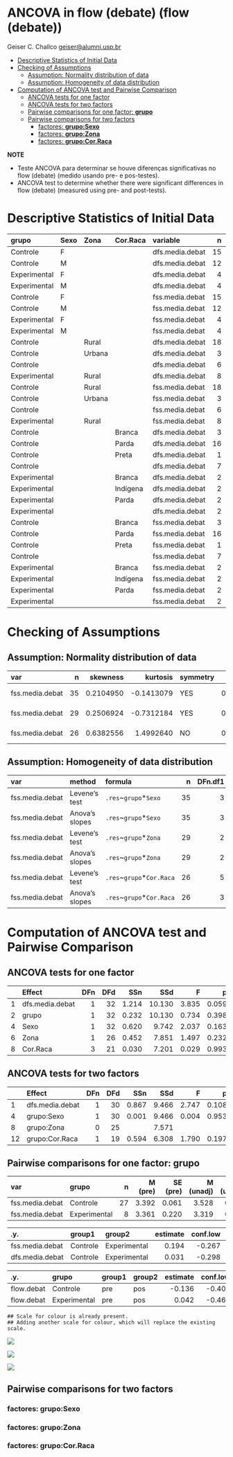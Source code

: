 ANCOVA in flow (debate) (flow (debate))
================
Geiser C. Challco <geiser@alumni.usp.br>

- [Descriptive Statistics of Initial
  Data](#descriptive-statistics-of-initial-data)
- [Checking of Assumptions](#checking-of-assumptions)
  - [Assumption: Normality distribution of
    data](#assumption-normality-distribution-of-data)
  - [Assumption: Homogeneity of data
    distribution](#assumption-homogeneity-of-data-distribution)
- [Computation of ANCOVA test and Pairwise
  Comparison](#computation-of-ancova-test-and-pairwise-comparison)
  - [ANCOVA tests for one factor](#ancova-tests-for-one-factor)
  - [ANCOVA tests for two factors](#ancova-tests-for-two-factors)
  - [Pairwise comparisons for one factor:
    **grupo**](#pairwise-comparisons-for-one-factor-grupo)
  - [Pairwise comparisons for two
    factors](#pairwise-comparisons-for-two-factors)
    - [factores: **grupo:Sexo**](#factores-gruposexo)
    - [factores: **grupo:Zona**](#factores-grupozona)
    - [factores: **grupo:Cor.Raca**](#factores-grupocorraca)

**NOTE**

- Teste ANCOVA para determinar se houve diferenças significativas no
  flow (debate) (medido usando pre- e pos-testes).
- ANCOVA test to determine whether there were significant differences in
  flow (debate) (measured using pre- and post-tests).

# Descriptive Statistics of Initial Data

| grupo        | Sexo | Zona   | Cor.Raca | variable        |   n |  mean | median |   min |   max |    sd |    se |    ci |   iqr |
|:-------------|:-----|:-------|:---------|:----------------|----:|------:|-------:|------:|------:|------:|------:|------:|------:|
| Controle     | F    |        |          | dfs.media.debat |  15 | 3.348 |  3.333 | 2.889 | 4.111 | 0.308 | 0.080 | 0.171 | 0.444 |
| Controle     | M    |        |          | dfs.media.debat |  12 | 3.447 |  3.333 | 3.000 | 4.222 | 0.333 | 0.096 | 0.212 | 0.444 |
| Experimental | F    |        |          | dfs.media.debat |   4 | 3.222 |  3.333 | 2.556 | 3.667 | 0.505 | 0.253 | 0.804 | 0.611 |
| Experimental | M    |        |          | dfs.media.debat |   4 | 3.500 |  3.333 | 2.778 | 4.556 | 0.772 | 0.386 | 1.229 | 0.778 |
| Controle     | F    |        |          | fss.media.debat |  15 | 3.388 |  3.375 | 2.444 | 4.444 | 0.552 | 0.143 | 0.306 | 0.444 |
| Controle     | M    |        |          | fss.media.debat |  12 | 3.704 |  3.611 | 2.889 | 5.000 | 0.592 | 0.171 | 0.376 | 0.528 |
| Experimental | F    |        |          | fss.media.debat |   4 | 3.111 |  3.222 | 2.444 | 3.556 | 0.544 | 0.272 | 0.866 | 0.778 |
| Experimental | M    |        |          | fss.media.debat |   4 | 3.528 |  3.778 | 2.556 | 4.000 | 0.663 | 0.331 | 1.055 | 0.528 |
| Controle     |      | Rural  |          | dfs.media.debat |  18 | 3.329 |  3.236 | 2.889 | 4.111 | 0.310 | 0.073 | 0.154 | 0.417 |
| Controle     |      | Urbana |          | dfs.media.debat |   3 | 3.370 |  3.333 | 3.222 | 3.556 | 0.170 | 0.098 | 0.422 | 0.167 |
| Controle     |      |        |          | dfs.media.debat |   6 | 3.593 |  3.556 | 3.222 | 4.222 | 0.349 | 0.142 | 0.366 | 0.250 |
| Experimental |      | Rural  |          | dfs.media.debat |   8 | 3.361 |  3.333 | 2.556 | 4.556 | 0.622 | 0.220 | 0.520 | 0.556 |
| Controle     |      | Rural  |          | fss.media.debat |  18 | 3.531 |  3.556 | 2.778 | 4.444 | 0.475 | 0.112 | 0.236 | 0.639 |
| Controle     |      | Urbana |          | fss.media.debat |   3 | 3.889 |  3.556 | 3.111 | 5.000 | 0.988 | 0.570 | 2.453 | 0.944 |
| Controle     |      |        |          | fss.media.debat |   6 | 3.340 |  3.465 | 2.444 | 4.333 | 0.692 | 0.283 | 0.727 | 0.795 |
| Experimental |      | Rural  |          | fss.media.debat |   8 | 3.319 |  3.556 | 2.444 | 4.000 | 0.604 | 0.214 | 0.505 | 0.917 |
| Controle     |      |        | Branca   | dfs.media.debat |   3 | 3.444 |  3.444 | 3.333 | 3.556 | 0.111 | 0.064 | 0.276 | 0.111 |
| Controle     |      |        | Parda    | dfs.media.debat |  16 | 3.425 |  3.292 | 2.889 | 4.222 | 0.380 | 0.095 | 0.203 | 0.389 |
| Controle     |      |        | Preta    | dfs.media.debat |   1 | 3.222 |  3.222 | 3.222 | 3.222 |       |       |       | 0.000 |
| Controle     |      |        |          | dfs.media.debat |   7 | 3.317 |  3.333 | 3.000 | 3.667 | 0.235 | 0.089 | 0.217 | 0.278 |
| Experimental |      |        | Branca   | dfs.media.debat |   2 | 3.556 |  3.556 | 3.556 | 3.556 | 0.000 | 0.000 | 0.000 | 0.000 |
| Experimental |      |        | Indígena | dfs.media.debat |   2 | 3.111 |  3.111 | 2.556 | 3.667 | 0.786 | 0.556 | 7.059 | 0.556 |
| Experimental |      |        | Parda    | dfs.media.debat |   2 | 3.833 |  3.833 | 3.111 | 4.556 | 1.021 | 0.722 | 9.177 | 0.722 |
| Experimental |      |        |          | dfs.media.debat |   2 | 2.944 |  2.944 | 2.778 | 3.111 | 0.236 | 0.167 | 2.118 | 0.167 |
| Controle     |      |        | Branca   | fss.media.debat |   3 | 3.444 |  3.556 | 3.222 | 3.556 | 0.192 | 0.111 | 0.478 | 0.167 |
| Controle     |      |        | Parda    | fss.media.debat |  16 | 3.562 |  3.556 | 2.667 | 5.000 | 0.678 | 0.170 | 0.361 | 1.056 |
| Controle     |      |        | Preta    | fss.media.debat |   1 | 3.444 |  3.444 | 3.444 | 3.444 |       |       |       | 0.000 |
| Controle     |      |        |          | fss.media.debat |   7 | 3.498 |  3.556 | 2.444 | 4.111 | 0.542 | 0.205 | 0.501 | 0.479 |
| Experimental |      |        | Branca   | fss.media.debat |   2 | 3.722 |  3.722 | 3.556 | 3.889 | 0.236 | 0.167 | 2.118 | 0.167 |
| Experimental |      |        | Indígena | fss.media.debat |   2 | 3.222 |  3.222 | 2.889 | 3.556 | 0.471 | 0.333 | 4.235 | 0.333 |
| Experimental |      |        | Parda    | fss.media.debat |   2 | 3.111 |  3.111 | 2.556 | 3.667 | 0.786 | 0.556 | 7.059 | 0.556 |
| Experimental |      |        |          | fss.media.debat |   2 | 3.222 |  3.222 | 2.444 | 4.000 | 1.100 | 0.778 | 9.883 | 0.778 |

# Checking of Assumptions

## Assumption: Normality distribution of data

| var             |   n |  skewness |   kurtosis | symmetry | statistic | method       |         p | p.signif | normality |
|:----------------|----:|----------:|-----------:|:---------|----------:|:-------------|----------:|:---------|:----------|
| fss.media.debat |  35 | 0.2104950 | -0.1413079 | YES      | 0.9732670 | Shapiro-Wilk | 0.5390099 | ns       | YES       |
| fss.media.debat |  29 | 0.2506924 | -0.7312184 | YES      | 0.9676431 | Shapiro-Wilk | 0.4976628 | ns       | YES       |
| fss.media.debat |  26 | 0.6382556 |  1.4992640 | NO       | 0.9217546 | Shapiro-Wilk | 0.0494359 | \*       | NO        |

## Assumption: Homogeneity of data distribution

| var             | method         | formula                    |   n | DFn.df1 | DFd.df2 | statistic |         p | p.signif |
|:----------------|:---------------|:---------------------------|----:|--------:|--------:|----------:|----------:|:---------|
| fss.media.debat | Levene’s test  | `.res`~`grupo`\*`Sexo`     |  35 |       3 |      31 | 0.3888811 | 0.7617960 | ns       |
| fss.media.debat | Anova’s slopes | `.res`~`grupo`\*`Sexo`     |  35 |       3 |      27 | 0.3700000 | 0.7750000 | ns       |
| fss.media.debat | Levene’s test  | `.res`~`grupo`\*`Zona`     |  29 |       2 |      26 | 0.7474238 | 0.4834888 | ns       |
| fss.media.debat | Anova’s slopes | `.res`~`grupo`\*`Zona`     |  29 |       2 |      23 | 0.0330000 | 0.9670000 | ns       |
| fss.media.debat | Levene’s test  | `.res`~`grupo`\*`Cor.Raca` |  26 |       5 |      20 | 1.2557881 | 0.3211058 | ns       |
| fss.media.debat | Anova’s slopes | `.res`~`grupo`\*`Cor.Raca` |  26 |       3 |      16 | 0.1160000 | 0.9500000 | ns       |

# Computation of ANCOVA test and Pairwise Comparison

## ANCOVA tests for one factor

|     | Effect          | DFn | DFd |   SSn |    SSd |     F |     p |   ges | p\<.05 |
|:----|:----------------|----:|----:|------:|-------:|------:|------:|------:|:-------|
| 1   | dfs.media.debat |   1 |  32 | 1.214 | 10.130 | 3.835 | 0.059 | 0.107 |        |
| 2   | grupo           |   1 |  32 | 0.232 | 10.130 | 0.734 | 0.398 | 0.022 |        |
| 4   | Sexo            |   1 |  32 | 0.620 |  9.742 | 2.037 | 0.163 | 0.060 |        |
| 6   | Zona            |   1 |  26 | 0.452 |  7.851 | 1.497 | 0.232 | 0.054 |        |
| 8   | Cor.Raca        |   3 |  21 | 0.030 |  7.201 | 0.029 | 0.993 | 0.004 |        |

## ANCOVA tests for two factors

|     | Effect          | DFn | DFd |   SSn |   SSd |     F |     p |   ges | p\<.05 |
|:----|:----------------|----:|----:|------:|------:|------:|------:|------:|:-------|
| 1   | dfs.media.debat |   1 |  30 | 0.867 | 9.466 | 2.747 | 0.108 | 0.084 |        |
| 4   | grupo:Sexo      |   1 |  30 | 0.001 | 9.466 | 0.004 | 0.953 | 0.000 |        |
| 8   | grupo:Zona      |   0 |  25 |       | 7.571 |       |       |       |        |
| 12  | grupo:Cor.Raca  |   1 |  19 | 0.594 | 6.308 | 1.790 | 0.197 | 0.086 |        |

## Pairwise comparisons for one factor: **grupo**

| var             | grupo        |   n | M (pre) | SE (pre) | M (unadj) | SE (unadj) | M (adj) | SE (adj) |
|:----------------|:-------------|----:|--------:|---------:|----------:|-----------:|--------:|---------:|
| fss.media.debat | Controle     |  27 |   3.392 |    0.061 |     3.528 |      0.112 |   3.525 |    0.108 |
| fss.media.debat | Experimental |   8 |   3.361 |    0.220 |     3.319 |      0.214 |   3.331 |    0.199 |

| .y.             | group1   | group2       | estimate | conf.low | conf.high |    se | statistic |     p | p.adj | p.adj.signif |
|:----------------|:---------|:-------------|---------:|---------:|----------:|------:|----------:|------:|------:|:-------------|
| fss.media.debat | Controle | Experimental |    0.194 |   -0.267 |     0.656 | 0.227 |     0.857 | 0.398 | 0.398 | ns           |
| dfs.media.debat | Controle | Experimental |    0.031 |   -0.298 |     0.360 | 0.162 |     0.191 | 0.850 | 0.850 | ns           |

| .y.        | grupo        | group1 | group2 | estimate | conf.low | conf.high |    se | statistic |     p | p.adj | p.adj.signif |
|:-----------|:-------------|:-------|:-------|---------:|---------:|----------:|------:|----------:|------:|------:|:-------------|
| flow.debat | Controle     | pre    | pos    |   -0.136 |   -0.409 |     0.137 | 0.137 |    -0.997 | 0.323 | 0.323 | ns           |
| flow.debat | Experimental | pre    | pos    |    0.042 |   -0.460 |     0.543 | 0.251 |     0.166 | 0.869 | 0.869 | ns           |

    ## Scale for colour is already present.
    ## Adding another scale for colour, which will replace the existing scale.

![](C:/Users/geise/OneDrive/Workspace/WordGen-Stari-2/results/stari-flow.debat-Serie-7-ano_files/figure-gfm/unnamed-chunk-20-1.png)<!-- -->

![](C:/Users/geise/OneDrive/Workspace/WordGen-Stari-2/results/stari-flow.debat-Serie-7-ano_files/figure-gfm/unnamed-chunk-22-1.png)<!-- -->

![](C:/Users/geise/OneDrive/Workspace/WordGen-Stari-2/results/stari-flow.debat-Serie-7-ano_files/figure-gfm/unnamed-chunk-24-1.png)<!-- -->

## Pairwise comparisons for two factors

### factores: **grupo:Sexo**

### factores: **grupo:Zona**

### factores: **grupo:Cor.Raca**
